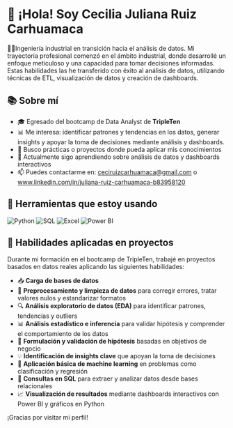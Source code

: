 # 👋 ¡Hola! Soy Cecilia Juliana Ruiz Carhuamaca

👩‍💼Ingeniería industrial en transición hacia el análisis de datos. Mi trayectoria profesional comenzó en el ámbito industrial, donde desarrollé un enfoque meticuloso y una capacidad para tomar decisiones informadas. Estas habilidades las he transferido con éxito al análisis de datos, utilizando técnicas de ETL, visualización de datos y creación de dashboards.

## 📚 Sobre mí

- 🎓 Egresado del bootcamp de Data Analyst de **TripleTen**
- 📊 Me interesa: identificar patrones y tendencias en los datos, generar insights y apoyar la toma de decisiones mediante análisis y dashboards.
- 💼 Busco prácticas o proyectos donde pueda aplicar mis conocimientos
- 🌱 Actualmente sigo aprendiendo sobre análisis de datos y dashboards interactivos
- 📫 Puedes contactarme en: ceciruizcarhuamaca@gmail.com o www.linkedin.com/in/juliana-ruiz-carhuamaca-b83958120 

## 🧰 Herramientas que estoy usando 

![Python](https://img.shields.io/badge/Python-3776AB?style=for-the-badge&logo=python&logoColor=white)
![SQL](https://img.shields.io/badge/SQL-336791?style=for-the-badge&logo=postgresql&logoColor=white)
![Excel](https://img.shields.io/badge/Excel-217346?style=for-the-badge&logo=microsoft-excel&logoColor=white)
![Power BI](https://img.shields.io/badge/Power%20BI-F2C811?style=for-the-badge&logo=power-bi&logoColor=black)

## 🔧 Habilidades aplicadas en proyectos

Durante mi formación en el bootcamp de TripleTen, trabajé en proyectos basados en datos reales aplicando las siguientes habilidades:

- 📥 **Carga de bases de datos** 
- 🧹 **Preprocesamiento y limpieza de datos** para corregir errores, tratar valores nulos y estandarizar formatos
- 🔍 **Análisis exploratorio de datos (EDA)** para identificar patrones, tendencias y outliers
- 📊 **Análisis estadístico e inferencia** para validar hipótesis y comprender el comportamiento de los datos
- 📌 **Formulación y validación de hipótesis** basadas en objetivos de negocio
- 💡 **Identificación de insights clave** que apoyan la toma de decisiones
- 🤖 **Aplicación básica de machine learning** en problemas como clasificación y regresión
- 🧾 **Consultas en SQL** para extraer y analizar datos desde bases relacionales
- 📈 **Visualización de resultados** mediante dashboards interactivos con Power BI y gráficos en Python

¡Gracias por visitar mi perfil!

